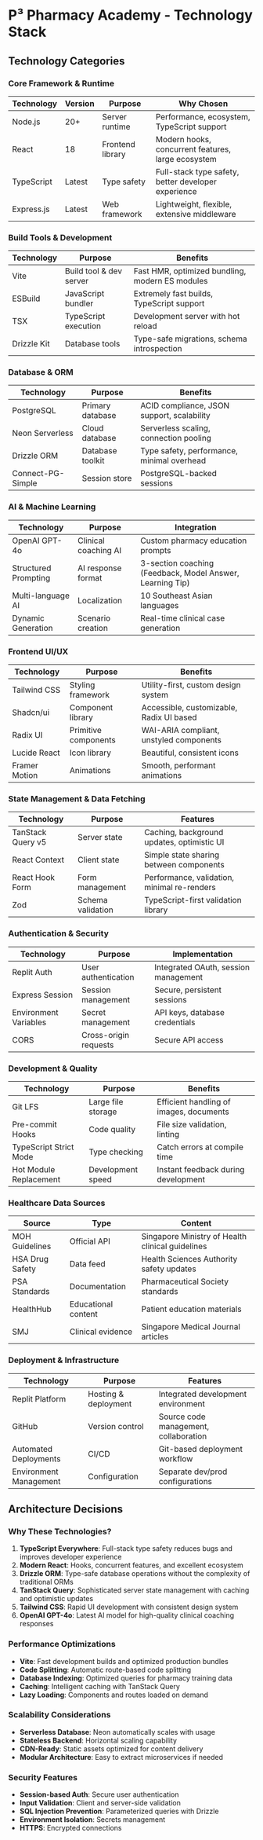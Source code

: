 # P³ Pharmacy Academy - Technology Stack

## Technology Categories

### **Core Framework & Runtime**
| Technology | Version | Purpose | Why Chosen |
|------------|---------|---------|------------|
| Node.js | 20+ | Server runtime | Performance, ecosystem, TypeScript support |
| React | 18 | Frontend library | Modern hooks, concurrent features, large ecosystem |
| TypeScript | Latest | Type safety | Full-stack type safety, better developer experience |
| Express.js | Latest | Web framework | Lightweight, flexible, extensive middleware |

### **Build Tools & Development**
| Technology | Purpose | Benefits |
|------------|---------|----------|
| Vite | Build tool & dev server | Fast HMR, optimized bundling, modern ES modules |
| ESBuild | JavaScript bundler | Extremely fast builds, TypeScript support |
| TSX | TypeScript execution | Development server with hot reload |
| Drizzle Kit | Database tools | Type-safe migrations, schema introspection |

### **Database & ORM**
| Technology | Purpose | Benefits |
|------------|---------|----------|
| PostgreSQL | Primary database | ACID compliance, JSON support, scalability |
| Neon Serverless | Cloud database | Serverless scaling, connection pooling |
| Drizzle ORM | Database toolkit | Type safety, performance, minimal overhead |
| Connect-PG-Simple | Session store | PostgreSQL-backed sessions |

### **AI & Machine Learning**
| Technology | Purpose | Integration |
|------------|---------|-------------|
| OpenAI GPT-4o | Clinical coaching AI | Custom pharmacy education prompts |
| Structured Prompting | AI response format | 3-section coaching (Feedback, Model Answer, Learning Tip) |
| Multi-language AI | Localization | 10 Southeast Asian languages |
| Dynamic Generation | Scenario creation | Real-time clinical case generation |

### **Frontend UI/UX**
| Technology | Purpose | Benefits |
|------------|---------|----------|
| Tailwind CSS | Styling framework | Utility-first, custom design system |
| Shadcn/ui | Component library | Accessible, customizable, Radix UI based |
| Radix UI | Primitive components | WAI-ARIA compliant, unstyled components |
| Lucide React | Icon library | Beautiful, consistent icons |
| Framer Motion | Animations | Smooth, performant animations |

### **State Management & Data Fetching**
| Technology | Purpose | Features |
|------------|---------|----------|
| TanStack Query v5 | Server state | Caching, background updates, optimistic UI |
| React Context | Client state | Simple state sharing between components |
| React Hook Form | Form management | Performance, validation, minimal re-renders |
| Zod | Schema validation | TypeScript-first validation library |

### **Authentication & Security**
| Technology | Purpose | Implementation |
|------------|---------|----------------|
| Replit Auth | User authentication | Integrated OAuth, session management |
| Express Session | Session management | Secure, persistent sessions |
| Environment Variables | Secret management | API keys, database credentials |
| CORS | Cross-origin requests | Secure API access |

### **Development & Quality**
| Technology | Purpose | Benefits |
|------------|---------|----------|
| Git LFS | Large file storage | Efficient handling of images, documents |
| Pre-commit Hooks | Code quality | File size validation, linting |
| TypeScript Strict Mode | Type checking | Catch errors at compile time |
| Hot Module Replacement | Development speed | Instant feedback during development |

### **Healthcare Data Sources**
| Source | Type | Content |
|--------|------|---------|
| MOH Guidelines | Official API | Singapore Ministry of Health clinical guidelines |
| HSA Drug Safety | Data feed | Health Sciences Authority safety updates |
| PSA Standards | Documentation | Pharmaceutical Society standards |
| HealthHub | Educational content | Patient education materials |
| SMJ | Clinical evidence | Singapore Medical Journal articles |

### **Deployment & Infrastructure**
| Technology | Purpose | Features |
|------------|---------|----------|
| Replit Platform | Hosting & deployment | Integrated development environment |
| GitHub | Version control | Source code management, collaboration |
| Automated Deployments | CI/CD | Git-based deployment workflow |
| Environment Management | Configuration | Separate dev/prod configurations |

## Architecture Decisions

### **Why These Technologies?**

1. **TypeScript Everywhere**: Full-stack type safety reduces bugs and improves developer experience
2. **Modern React**: Hooks, concurrent features, and excellent ecosystem
3. **Drizzle ORM**: Type-safe database operations without the complexity of traditional ORMs
4. **TanStack Query**: Sophisticated server state management with caching and optimistic updates
5. **Tailwind CSS**: Rapid UI development with consistent design system
6. **OpenAI GPT-4o**: Latest AI model for high-quality clinical coaching responses

### **Performance Optimizations**

- **Vite**: Fast development builds and optimized production bundles
- **Code Splitting**: Automatic route-based code splitting
- **Database Indexing**: Optimized queries for pharmacy training data
- **Caching**: Intelligent caching with TanStack Query
- **Lazy Loading**: Components and routes loaded on demand

### **Scalability Considerations**

- **Serverless Database**: Neon automatically scales with usage
- **Stateless Backend**: Horizontal scaling capability
- **CDN-Ready**: Static assets optimized for content delivery
- **Modular Architecture**: Easy to extract microservices if needed

### **Security Features**

- **Session-based Auth**: Secure user authentication
- **Input Validation**: Client and server-side validation
- **SQL Injection Prevention**: Parameterized queries with Drizzle
- **Environment Isolation**: Secrets management
- **HTTPS**: Encrypted connections
